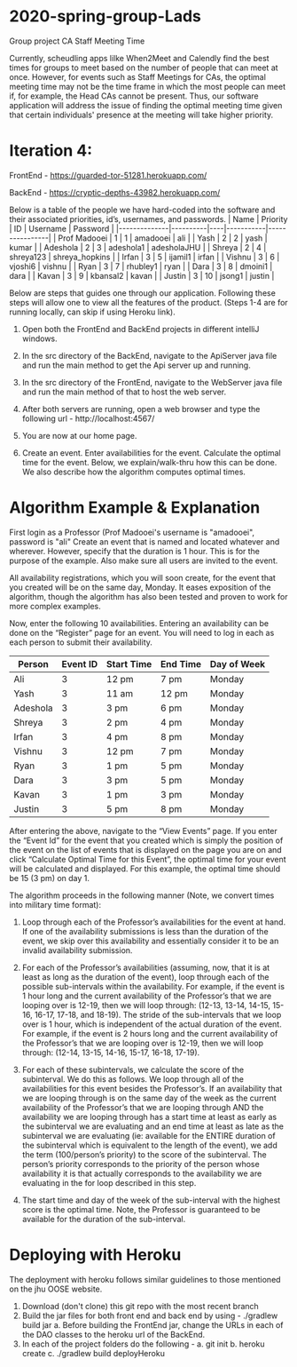 # 2020-spring-group-Lads
Group project
CA Staff Meeting Time

Currently, scheudling apps lilke When2Meet and Calendly find the best times for groups to meet based on the number of people that can meet at once. However, for events such as Staff Meetings for CAs, the optimal meeting time may not be the time frame in which the most people can meet if, for example, the Head CAs cannot be present. Thus, our software application will address the issue of finding the optimal meeting time given that certain individuals' presence at the meeting will take higher priority.

# Iteration 4:

FrontEnd - https://guarded-tor-51281.herokuapp.com/

BackEnd - https://cryptic-depths-43982.herokuapp.com/

Below is a table of the people we have hard-coded into the software and their associated priorities, id’s, usernames, and passwords. 
| Name         | Priority | ID | Username  | Password       |
|--------------|----------|----|-----------|----------------|
| Prof Madooei | 1        | 1  | amadooei  | ali            |
| Yash         | 2        | 2  | yash      | kumar          |
| Adeshola     | 2        | 3  | adeshola1 | adesholaJHU    |
| Shreya       | 2        | 4  | shreya123 | shreya_hopkins |
| Irfan        | 3        | 5  | ijamil1   | irfan          |
| Vishnu       | 3        | 6  | vjoshi6   | vishnu         |
| Ryan         | 3        | 7  | rhubley1  | ryan           |
| Dara         | 3        | 8  | dmoini1   | dara           |
| Kavan        | 3        | 9  | kbansal2  | kavan          |
| Justin       | 3        | 10 | jsong1    | justin         |


Below are steps that guides one through our application. Following these steps will allow one to view all the features of the product. (Steps 1-4 are for running locally, can skip if using Heroku link).

1. Open both the FrontEnd and BackEnd projects in different intelliJ windows.

2. In the src directory of the BackEnd, navigate to the ApiServer java file and run the main method to get the Api server up and running.

3. In the src directory of the FrontEnd, navigate to the WebServer java file and run the main method of that to host the web server.

4. After both servers are running, open a web browser and type the following url - http://localhost:4567/

5. You are now at our home page. 

6. Create an event. Enter availabilities for the event. Calculate the optimal time for the event. Below, we explain/walk-thru how this can be done. We also describe how the algorithm computes optimal times. 

# Algorithm Example & Explanation
First login as a Professor (Prof Madooei's username is "amadooei", password is "ali"
Create an event that is named and located whatever and wherever. However, specify that the duration is 1 hour. This is for the purpose of the example. Also make sure all users are invited to the event.

All availability registrations, which you will soon create, for the event that you created will be on the same day, Monday. It eases exposition of the algorithm, though the algorithm has also been tested and proven to work for more complex examples. 

Now, enter the following 10 availabilities. Entering an availability can be done on the “Register” page for an event. You will need to log in each as each person to submit their availability. 

| Person   | Event ID | Start Time | End Time | Day of Week |
|----------|----------|------------|----------|-------------|
| Ali      | 3        | 12 pm      | 7 pm     | Monday      |
| Yash     | 3        | 11 am      | 12 pm    | Monday      |
| Adeshola | 3        | 3 pm       | 6 pm     | Monday      |
| Shreya   | 3        | 2 pm       | 4 pm     | Monday      |
| Irfan    | 3        | 4 pm       | 8 pm     | Monday      |
| Vishnu   | 3        | 12 pm      | 7 pm     | Monday      |
| Ryan     | 3        | 1 pm       | 5 pm     | Monday      |
| Dara     | 3        | 3 pm       | 5 pm     | Monday      |
| Kavan    | 3        | 1 pm       | 3 pm     | Monday      |
| Justin   | 3        | 5 pm       | 8 pm     | Monday      |

After entering the above, navigate to the “View Events” page.  If you enter the “Event Id” for the event that you created which is simply the position of the event on the list of events that is displayed on the page you are on and click “Calculate Optimal Time for this Event”, the optimal time for your event will be calculated and displayed. For this example, the optimal time should be 15 (3 pm) on day 1. 

The algorithm proceeds in the following manner (Note, we convert times into military time format):

1. Loop through each of the Professor’s availabilities for the event at hand. If one of the availability submissions is less than the duration of the event, we skip over this availability and essentially consider it to be an invalid availability submission. 

2. For each of the Professor’s availabilities (assuming, now, that it is at least as long as the duration of the event), loop through each of the possible sub-intervals within the availability. For example, if the event is 1 hour long and the current availability of the Professor’s that we are looping over is 12-19, then we will loop through: (12-13, 13-14, 14-15, 15-16, 16-17, 17-18, and 18-19). The stride of the sub-intervals that we loop over is 1 hour, which is independent of the actual duration of the event. For example, if the event is 2 hours long and the current availability of the Professor’s that we are looping over is 12-19, then we will loop through: (12-14, 13-15, 14-16, 15-17, 16-18, 17-19). 

3. For each of these subintervals, we calculate the score of the subinterval. We do this as follows. We loop through all of the availabilities for this event besides the Professor’s. If an availability that we are looping through is on the same day of the week as the current availability of the Professor’s that we are looping through AND the availability we are looping through has a start time at least as early as the subinterval we are evaluating and an end time at least as late as the subinterval we are evaluating (ie: available for the ENTIRE duration of the subinterval which is equivalent to the length of the event), we add the term (100/person’s priority) to the score of the subinterval. The person’s priority corresponds to the priority of the person whose availability it is that actually corresponds to the availability we are evaluating in the for loop described in this step. 

4. The start time and day of the week of the sub-interval with the highest score is the optimal time. Note, the Professor is guaranteed to be available for the duration of the sub-interval. 


# Deploying with Heroku

The deployment with heroku follows similar guidelines to those mentioned on the jhu OOSE website.
1. Download (don't clone) this git repo with the most recent branch
2. Build the jar files for both front end and back end by using -  ./gradlew build jar
  a. Before building the FrontEnd jar, change the URLs in each of the DAO classes to the heroku url of the BackEnd.
3. In each of the project folders do the following - 
  a. git init
  b. heroku create
  c. ./gradlew build deployHeroku
